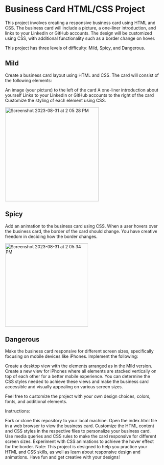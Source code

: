 # Business Card HTML/CSS Project

This project involves creating a responsive business card using HTML and CSS. The business card will include a picture, a one-liner introduction, and links to your LinkedIn or GitHub accounts. The design will be customized using CSS, with additional functionality such as a border change on hover.

This project has three levels of difficulty: Mild, Spicy, and Dangerous.

## Mild
Create a business card layout using HTML and CSS. The card will consist of the following elements:

An image (your picture) to the left of the card
A one-liner introduction about yourself
Links to your LinkedIn or GitHub accounts to the right of the card
Customize the styling of each element using CSS.

<img width="306" alt="Screenshot 2023-08-31 at 2 05 28 PM" src="https://github.com/ayushRana48/HtmlCss/assets/46659703/c99d997a-ac4e-4a4e-896c-9a0a1d9d453e">

## Spicy
Add an animation to the business card using CSS. When a user hovers over the business card, the border of the card should change. You have creative freedom in deciding how the border changes.

<img width="271" alt="Screenshot 2023-08-31 at 2 05 34 PM" src="https://github.com/ayushRana48/HtmlCss/assets/46659703/4a1cebb3-17f7-463b-8e1a-8fdb858fc9f0">

## Dangerous
Make the business card responsive for different screen sizes, specifically focusing on mobile devices like iPhones. Implement the following:

Create a desktop view with the elements arranged as in the Mild version.
Create a new view for iPhones where all elements are stacked vertically on top of each other for a better mobile experience.
You can determine the CSS styles needed to achieve these views and make the business card accessible and visually appealing on various screen sizes.

Feel free to customize the project with your own design choices, colors, fonts, and additional elements.

Instructions:

Fork or clone this repository to your local machine.
Open the index.html file in a web browser to view the business card.
Customize the HTML content and CSS styles in the respective files to personalize your business card.
Use media queries and CSS rules to make the card responsive for different screen sizes.
Experiment with CSS animations to achieve the hover effect for the border.
Note: This project is designed to help you practice your HTML and CSS skills, as well as learn about responsive design and animations. Have fun and get creative with your designs!

